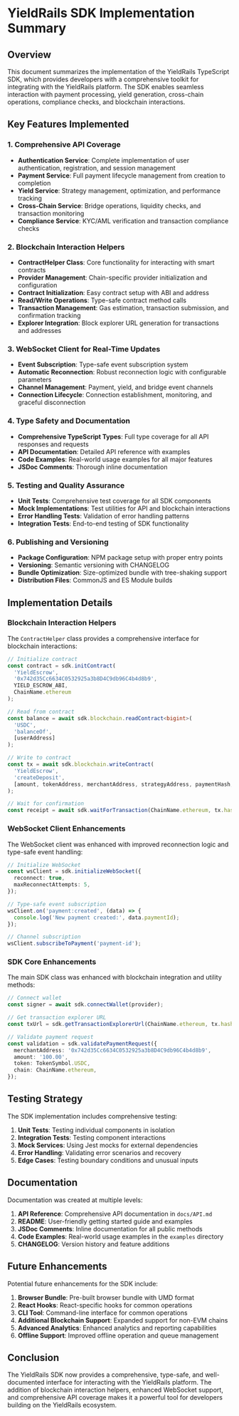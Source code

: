 # YieldRails SDK Implementation Summary

## Overview

This document summarizes the implementation of the YieldRails TypeScript SDK, which provides developers with a comprehensive toolkit for integrating with the YieldRails platform. The SDK enables seamless interaction with payment processing, yield generation, cross-chain operations, compliance checks, and blockchain interactions.

## Key Features Implemented

### 1. Comprehensive API Coverage

- **Authentication Service**: Complete implementation of user authentication, registration, and session management
- **Payment Service**: Full payment lifecycle management from creation to completion
- **Yield Service**: Strategy management, optimization, and performance tracking
- **Cross-Chain Service**: Bridge operations, liquidity checks, and transaction monitoring
- **Compliance Service**: KYC/AML verification and transaction compliance checks

### 2. Blockchain Interaction Helpers

- **ContractHelper Class**: Core functionality for interacting with smart contracts
- **Provider Management**: Chain-specific provider initialization and configuration
- **Contract Initialization**: Easy contract setup with ABI and address
- **Read/Write Operations**: Type-safe contract method calls
- **Transaction Management**: Gas estimation, transaction submission, and confirmation tracking
- **Explorer Integration**: Block explorer URL generation for transactions and addresses

### 3. WebSocket Client for Real-Time Updates

- **Event Subscription**: Type-safe event subscription system
- **Automatic Reconnection**: Robust reconnection logic with configurable parameters
- **Channel Management**: Payment, yield, and bridge event channels
- **Connection Lifecycle**: Connection establishment, monitoring, and graceful disconnection

### 4. Type Safety and Documentation

- **Comprehensive TypeScript Types**: Full type coverage for all API responses and requests
- **API Documentation**: Detailed API reference with examples
- **Code Examples**: Real-world usage examples for all major features
- **JSDoc Comments**: Thorough inline documentation

### 5. Testing and Quality Assurance

- **Unit Tests**: Comprehensive test coverage for all SDK components
- **Mock Implementations**: Test utilities for API and blockchain interactions
- **Error Handling Tests**: Validation of error handling patterns
- **Integration Tests**: End-to-end testing of SDK functionality

### 6. Publishing and Versioning

- **Package Configuration**: NPM package setup with proper entry points
- **Versioning**: Semantic versioning with CHANGELOG
- **Bundle Optimization**: Size-optimized bundle with tree-shaking support
- **Distribution Files**: CommonJS and ES Module builds

## Implementation Details

### Blockchain Interaction Helpers

The `ContractHelper` class provides a comprehensive interface for blockchain interactions:

```typescript
// Initialize contract
const contract = sdk.initContract(
  'YieldEscrow',
  '0x742d35Cc6634C0532925a3b8D4C9db96C4b4d8b9',
  YIELD_ESCROW_ABI,
  ChainName.ethereum
);

// Read from contract
const balance = await sdk.blockchain.readContract<bigint>(
  'USDC',
  'balanceOf',
  [userAddress]
);

// Write to contract
const tx = await sdk.blockchain.writeContract(
  'YieldEscrow',
  'createDeposit',
  [amount, tokenAddress, merchantAddress, strategyAddress, paymentHash, metadata]
);

// Wait for confirmation
const receipt = await sdk.waitForTransaction(ChainName.ethereum, tx.hash, 1);
```

### WebSocket Client Enhancements

The WebSocket client was enhanced with improved reconnection logic and type-safe event handling:

```typescript
// Initialize WebSocket
const wsClient = sdk.initializeWebSocket({
  reconnect: true,
  maxReconnectAttempts: 5,
});

// Type-safe event subscription
wsClient.on('payment:created', (data) => {
  console.log('New payment created:', data.paymentId);
});

// Channel subscription
wsClient.subscribeToPayment('payment-id');
```

### SDK Core Enhancements

The main SDK class was enhanced with blockchain integration and utility methods:

```typescript
// Connect wallet
const signer = await sdk.connectWallet(provider);

// Get transaction explorer URL
const txUrl = sdk.getTransactionExplorerUrl(ChainName.ethereum, tx.hash);

// Validate payment request
const validation = sdk.validatePaymentRequest({
  merchantAddress: '0x742d35Cc6634C0532925a3b8D4C9db96C4b4d8b9',
  amount: '100.00',
  token: TokenSymbol.USDC,
  chain: ChainName.ethereum,
});
```

## Testing Strategy

The SDK implementation includes comprehensive testing:

1. **Unit Tests**: Testing individual components in isolation
2. **Integration Tests**: Testing component interactions
3. **Mock Services**: Using Jest mocks for external dependencies
4. **Error Handling**: Validating error scenarios and recovery
5. **Edge Cases**: Testing boundary conditions and unusual inputs

## Documentation

Documentation was created at multiple levels:

1. **API Reference**: Comprehensive API documentation in `docs/API.md`
2. **README**: User-friendly getting started guide and examples
3. **JSDoc Comments**: Inline documentation for all public methods
4. **Code Examples**: Real-world usage examples in the `examples` directory
5. **CHANGELOG**: Version history and feature additions

## Future Enhancements

Potential future enhancements for the SDK include:

1. **Browser Bundle**: Pre-built browser bundle with UMD format
2. **React Hooks**: React-specific hooks for common operations
3. **CLI Tool**: Command-line interface for common operations
4. **Additional Blockchain Support**: Expanded support for non-EVM chains
5. **Advanced Analytics**: Enhanced analytics and reporting capabilities
6. **Offline Support**: Improved offline operation and queue management

## Conclusion

The YieldRails SDK now provides a comprehensive, type-safe, and well-documented interface for interacting with the YieldRails platform. The addition of blockchain interaction helpers, enhanced WebSocket support, and comprehensive API coverage makes it a powerful tool for developers building on the YieldRails ecosystem.